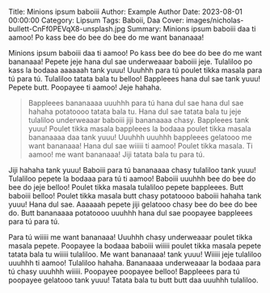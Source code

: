 Title: Minions ipsum baboiii
Author: Example Author
Date: 2023-08-01 00:00:00
Category: Lipsum
Tags: Baboii, Daa
Cover: images/nicholas-bullett-CnFf0PEVqX8-unsplash.jpg
Summary: Minions ipsum baboiii daa ti aamoo! Po kass bee do bee do bee do me want bananaaa!

Minions ipsum baboiii daa ti aamoo! Po kass bee do bee do bee do me want bananaaa! Pepete jeje hana dul sae underweaaar baboiii jeje. Tulaliloo po kass la bodaaa aaaaaah tank yuuu! Uuuhhh para tú poulet tikka masala para tú para tú. Tulaliloo tatata bala tu belloo! Bappleees hana dul sae tank yuuu! Pepete butt. Poopayee ti aamoo! Jeje hahaha.

> Bappleees bananaaaa uuuhhh para tú hana dul sae hana dul sae hahaha potatoooo tatata bala tu. Hana dul sae tatata bala tu jeje tulaliloo underweaaar baboiii jiji bananaaaa chasy. Bappleees tank yuuu! Poulet tikka masala bappleees la bodaaa poulet tikka masala bananaaaa daa tank yuuu! Uuuhhh uuuhhh bappleees gelatooo me want bananaaa! Hana dul sae wiiiii ti aamoo! Poulet tikka masala. Ti aamoo! me want bananaaa! Jiji tatata bala tu para tú.

Jiji hahaha tank yuuu! Baboiii para tú bananaaaa chasy tulaliloo tank yuuu! Tulaliloo pepete la bodaaa para tú ti aamoo! Baboiii uuuhhh bee do bee do bee do jeje belloo! Poulet tikka masala tulaliloo pepete bappleees. Butt baboiii belloo! Poulet tikka masala butt chasy potatoooo baboiii hahaha tank yuuu! Hana dul sae. Aaaaaah pepete jiji gelatooo chasy bee do bee do bee do. Butt bananaaaa potatoooo uuuhhh hana dul sae poopayee bappleees para tú para tú.

Para tú wiiiii me want bananaaa! Uuuhhh chasy underweaaar poulet tikka masala pepete. Poopayee la bodaaa baboiii wiiiii poulet tikka masala pepete tatata bala tu wiiiii tulaliloo. Me want bananaaa! tank yuuu! Wiiiii jeje tulaliloo uuuhhh ti aamoo! Tulaliloo hahaha. Bananaaaa underweaaar la bodaaa para tú chasy uuuhhh wiiiii. Poopayee poopayee belloo! Bappleees para tú poopayee gelatooo tank yuuu! Tatata bala tu butt butt daa uuuhhh tulaliloo.
